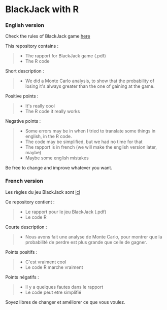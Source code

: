 # BlackJack with R

### English version 

Check the rules of BlackJack game [here](https://en.wikipedia.org/wiki/Blackjack)

This repository contains : 

> - The rapport for BlackJack game (.pdf)
> - The R code

Short description : 
> - We did a Monte Carlo analysis, to show that the probability of losing it's always greater than the one of gaining at the game. 

Positive points : 
> - It's really cool
> - The R code it really works 

Negative points : 
> - Some errors may be in when I tried to translate some things in english, in the R code.
> - The code may be simplified, but we had no time for that 
> - The rapport is in french (we will make the english version later, maybe)
> - Maybe some english mistakes 

Be free to change and improve whatever you want.

### French version 

Les règles du jeu BlackJack sont [ici](https://fr.wikipedia.org/wiki/Blackjack_(jeu))

Ce repository contient : 

> - Le rapport pour le jeu BlackJack (.pdf)
> - Le code R

Courte description : 
> - Nous avons fait une analyse de Monte Carlo, pour montrer que la probabilité de perdre est plus grande que celle de gagner. 

Points positifs : 
> - C'est vraiment cool
> - Le code R marche vraiment 

Points négatifs : 
> - Il y a quelques fautes dans le rapport
> - Le code peut etre simplifié 

Soyez libres de changer et améliorer ce que vous voulez.
